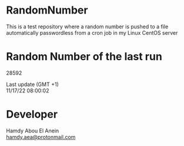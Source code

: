 # RandomNumber    
This is a test repository where a random number is pushed to a file automatically passwordless from a cron job in my Linux CentOS server    
# Random Number of the last run   
28592
      
Last update (GMT +1)    
11/17/22 08:00:02
# Developer    
Hamdy Abou El Anein   
hamdy.aea@protonmail.com

